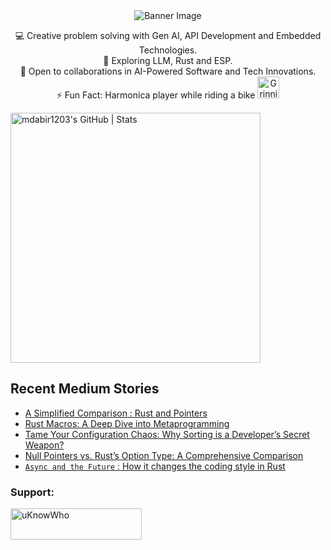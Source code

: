 <div align="center">
  <img src="https://github.com/mdabir1203/mdabir1203/assets/66947064/dc33981c-00bf-42e4-a644-06d63ecc16d7" alt="Banner Image" />
  
</div>

<p style="text-align: center;">

<div align="center">
💻 Creative problem solving with Gen AI, API Development and Embedded Technologies.<br>
🌱 Exploring LLM, Rust and ESP.<br>
🚀 Open to collaborations in AI-Powered Software and Tech Innovations.<br>
⚡ Fun Fact: Harmonica player while riding a bike
  <img src="https://raw.githubusercontent.com/Tarikul-Islam-Anik/Animated-Fluent-Emojis/master/Emojis/Smilies/Grinning%20Cat%20with%20Smiling%20Eyes.png" alt="Grinning Cat with Smiling Eyes" width="35" height="35" />
</p>
</div>

<a align="mid-center" href="https://quira.sh?utm_source=widgets&utm_campaign=mdabir1203">
  <img src="https://stats.quira.sh/mdabir1203/github?theme=dark" alt="mdabir1203's GitHub | Stats" width="400" height="400">
</a>


## Recent Medium Stories

<!-- BLOG-POST-LIST:START -->
- [A Simplified Comparison : Rust and Pointers](https://medium.com/@md.abir1203/a-simplified-comparison-rust-and-pointers-cb904c206da0?source=rss-b62bf3bb75c7------2)
- [Rust Macros: A Deep Dive into Metaprogramming](https://medium.com/@md.abir1203/rust-macros-a-deep-dive-into-metaprogramming-961329abf9ae?source=rss-b62bf3bb75c7------2)
- [Tame Your Configuration Chaos: Why Sorting is a Developer’s Secret Weapon?](https://medium.com/@md.abir1203/tame-your-configuration-chaos-why-sorting-is-a-developers-secret-weapon-103262d8205a?source=rss-b62bf3bb75c7------2)
- [Null Pointers vs. Rust’s Option Type: A Comprehensive Comparison](https://medium.com/@md.abir1203/null-pointers-vs-rusts-option-type-a-comprehensive-comparison-31c52bc8f4c1?source=rss-b62bf3bb75c7------2)
- [`Async and the Future` : How it changes the coding style in Rust](https://medium.com/@md.abir1203/async-and-the-future-how-it-changes-the-coding-style-in-rust-a2a152e6c86d?source=rss-b62bf3bb75c7------2)
<!-- BLOG-POST-LIST:END -->


**<h3 align="left">Support:</h3>**
<p><a href="https://www.buymeacoffee.com/uKnowWho"> <img align="left" src="https://cdn.buymeacoffee.com/buttons/v2/default-yellow.png" height="50" width="210" alt="uKnowWho" /></a></p><br><br>

